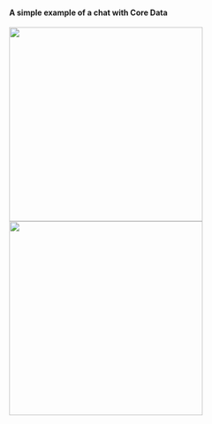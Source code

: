 #### A simple example of a chat with Core Data
<img src="https://user-images.githubusercontent.com/12527666/29995382-bb360df6-8ff0-11e7-8215-53863fca7f6c.PNG" width="350">  <img src="https://user-images.githubusercontent.com/12527666/29995379-b48e43ba-8ff0-11e7-9bcc-36457642d292.PNG" width="350">
 
